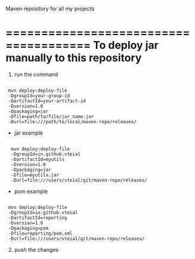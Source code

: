 Maven repository for all my projects


======================================
To deploy jar manually to this repository
======================================
1. run the command

<pre><code>
 mvn deploy:deploy-file 
 -DgroupId=your-group-id
 -DartifactId=your-artifact-id 
 -Dversion=1.0 
 -Dpackaging=jar 
 -Dfile=path/to/file/jar_name.jar 
 -Durl=file:///path/to/local/maven-repo/releases/
</code></pre>

* jar example
<pre><code>
  mvn deploy:deploy-file 
  -DgroupId=in.github.vteial
  -DartifactId=myutils 
  -Dversion=1.0 
  -Dpackaging=jar 
  -Dfile=myutils.jar
  -Durl=file:///users/vteial/git/maven-repo/releases/
</code></pre>

* pom example 
<pre><code>
 mvn deploy:deploy-file 
 -DgroupId=io.github.vteial
 -DartifactId=reporting
 -Dversion=1.0 
 -Dpackaging=pom 
 -Dfile=reporting/pom.xml 
 -Durl=file:///users/vteial/git/maven-repo/releases/
</code></pre>

2. push the changes
